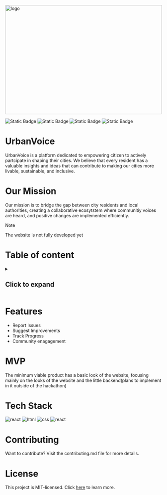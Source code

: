 <div text-align:center;background-color:white;width:100%;">
    <img src="http://localhost:3000/static/media/logo.15c86e3f9e304b2a1a92cc99a4cea43c.svg" alt="logo" width="100%" height="350" style="border-radius=50%;">
 </div> 
<p text-align: center;>
    
  ![Static Badge](https://img.shields.io/badge/Hackathon-HackRPI-red?style=for-the-badge&labelColor=brown)
  ![Static Badge](https://img.shields.io/badge/UrbanUpgrade-blue?style=for-the-badge)
![Static Badge](https://img.shields.io/badge/Cities-yellow?style=for-the-badge)
![Static Badge](https://img.shields.io/badge/License-MIT-blue?style=for-the-badge)


</p>

  # UrbanVoice
  UrbanVoice is a platform dedicated to empowering citizen to actively partcipate in shaping their cities. We believe that every resident has a valuable insights and ideas that can contribute to making our cities more livable, sustainable, and inclusive.

  # Our Mission
  Our mission is to bridge the gap between city residents and local authorities, creating a collaborative ecosytstem where communitiy voices are heard, and positive changes are implemented efficiently. 

  >[!NOTE]
>The website is not fully developed yet



# Table of content

<details>
    <summary><h2>Click to expand</h2></summary>
    <ol>
   <li> <a href="#Features">Features</a></li>
   <li><a href="#MVP">MVP</a></li>
   <li><a href="#Tech Stack">Tech Stack</a></li>
   <li><a href="#Contributing">Contributing</a></li>
   <li> <a href="#License">License</a> </li>
    </ol>
    
    
</details>


# Features
- Report Issues
- Suggest Improvements
- Track Progress
- Community enagagement


#  MVP
The minimum viable product has a basic look of the website, focusing mainly on the looks of the website and the little backend(plans to implement in it outside of the hackathon)

# Tech Stack 

<img src="https://img.shields.io/badge/python-purple?style=for-the-badge&logo=react&logoSize=auto" alt="react">
<img src="https://img.shields.io/badge/HTML-blue?style=for-the-badge&logo=html5&logoSize=auto" alt="html"> 
<img src="https://img.shields.io/badge/CSS-pink?style=for-the-badge&logo=css3&logoColor=%231572B6&logoSize=auto" alt="css">
<img src="https://img.shields.io/badge/React-gray?style=for-the-badge&logo=react&logoSize=auto" alt="react">




# Contributing 

Want to contribute? Visit the contributing.md file for more details. 

# License 

This project is MIT-licensed. Click [here](#license.md) to learn more. 


